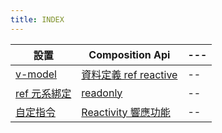 ```yaml
---
title: INDEX
---
```


| 設置                        | Composition Api                            | --- |
| --------------------------- | ------------------------------------------ | --- |
| [v-model](./vmodel.md)      | [資料定義 ref reactive](./ref-reactive.md) | --  |
| [ref 元系綁定](./ref.md)    | [readonly](./readonly.md)                  | --  |
| [自定指令 ](./directive.md) | [Reactivity 響應功能](./reactivity.md)     | --  |
